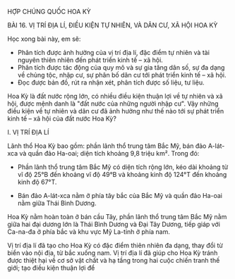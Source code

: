 HỢP CHÚNG QUỐC HOA KỲ

BÀI 16. VỊ TRÍ ĐỊA LÍ, ĐIỀU KIỆN TỰ NHIÊN, VÀ DÂN CƯ, XÃ HỘI HOA KỲ

Học xong bài này, em sẽ:
- Phân tích được ảnh hưởng của vị trí địa lí, đặc điểm tự nhiên và tài nguyên thiên nhiên đến phát triển kinh tế – xã hội.
- Phân tích được tác động của quy mô và sự gia tăng dân số, sự đa dạng về chủng tộc, nhập cư, sự phân bố dân cư tới phát triển kinh tế – xã hội.
- Đọc được bản đồ, rút ra nhận xét, phân tích được số liệu, tư liệu.

Hoa Kỳ là đất nước rộng lớn, có nhiều điều kiện thuận lợi về tự nhiên và xã hội, được mệnh danh là "đất nước của những người nhập cư". Vậy những điều kiện về tự nhiên và dân cư đã ảnh hưởng như thế nào tới sự phát triển kinh tế – xã hội của đất nước Hoa Kỳ?

I. VỊ TRÍ ĐỊA LÍ

Lãnh thổ Hoa Kỳ bao gồm: phần lãnh thổ trung tâm Bắc Mỹ, bán đảo A-lát-xca và quần đảo Ha-oai; diện tích khoảng 9,8 triệu km². Trong đó:

- Phần lãnh thổ trung tâm Bắc Mỹ có diện tích rộng lớn, kéo dài khoảng từ vĩ độ 25°B đến khoảng vĩ độ 49°B và khoảng kinh độ 124°T đến khoảng kinh độ 67°T.

- Bán đảo A-lát-xca nằm ở phía tây bắc của Bắc Mỹ và quần đảo Ha-oai nằm giữa Thái Bình Dương.

Hoa Kỳ nằm hoàn toàn ở bán cầu Tây, phần lãnh thổ trung tâm Bắc Mỹ nằm giữa hai đại dương lớn là Thái Bình Dương và Đại Tây Dương, tiếp giáp với Ca-na-đa ở phía bắc và khu vực Mỹ La-tinh ở phía nam.

Vị trí địa lí đã tạo cho Hoa Kỳ có đặc điểm thiên nhiên đa dạng, thay đổi từ biển vào nội địa, từ bắc xuống nam. Vị trí địa lí đã giúp cho Hoa Kỳ tránh được thiệt hại về cơ sở vật chất và hạ tầng trong hai cuộc chiến tranh thế giới; tạo điều kiện thuận lợi để